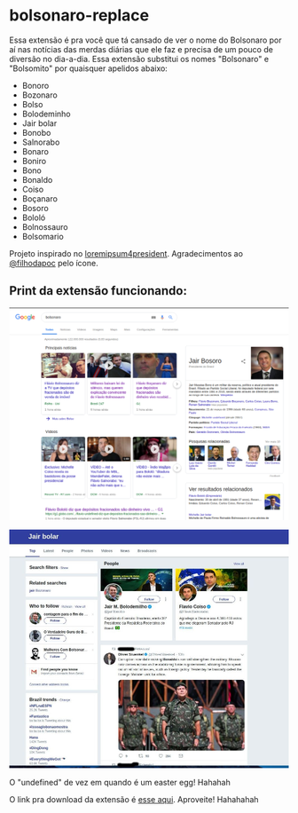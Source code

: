 # bolsonaro-replace

Essa extensão é pra você que tá cansado de ver o nome do Bolsonaro por aí nas notícias das merdas diárias que ele faz e precisa de um pouco de diversão no dia-a-dia. Essa extensão substitui os nomes "Bolsonaro" e "Bolsomito" por quaisquer apelidos abaixo:

- Bonoro
- Bozonaro
- Bolso
- Bolodeminho
- Jair bolar
- Bonobo
- Salnorabo
- Bonaro
- Boniro
- Bono
- Bonaldo
- Coiso
- Boçanaro
- Bosoro
- Bololó
- Bolnossauro
- Bolsomario

Projeto inspirado no [loremipsum4president](https://github.com/pauladiniz/loremipsum4president). Agradecimentos ao [@filhodapoc](https://twitter.com/filhodapoc) pelo ícone.

Print da extensão funcionando:
---

![Screenshot](screenshot.png)

![Screenshot](screenshot2.jpeg)

O "undefined" de vez em quando é um easter egg! Hahahah

O link pra download da extensão é [esse aqui](https://chrome.google.com/webstore/detail/bolsonaro-replace/bhemijfniajoielladlkopmjcelomkid). Aproveite! Hahahahah